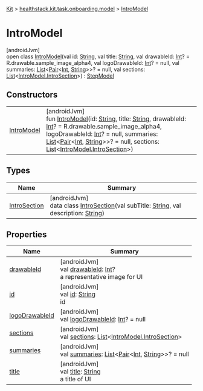 
[Kit](../../../kit.html) > [healthstack.kit.task.onboarding.model](../index.html) > [IntroModel](index.html)



# IntroModel



[androidJvm]\
open class [IntroModel](index.html)(val id: [String](https://kotlinlang.org/api/latest/jvm/stdlib/kotlin/-string/index.html), val title: [String](https://kotlinlang.org/api/latest/jvm/stdlib/kotlin/-string/index.html), val drawableId: [Int](https://kotlinlang.org/api/latest/jvm/stdlib/kotlin/-int/index.html)? = R.drawable.sample_image_alpha4, val logoDrawableId: [Int](https://kotlinlang.org/api/latest/jvm/stdlib/kotlin/-int/index.html)? = null, val summaries: [List](https://kotlinlang.org/api/latest/jvm/stdlib/kotlin.collections/-list/index.html)&lt;[Pair](https://kotlinlang.org/api/latest/jvm/stdlib/kotlin/-pair/index.html)&lt;[Int](https://kotlinlang.org/api/latest/jvm/stdlib/kotlin/-int/index.html), [String](https://kotlinlang.org/api/latest/jvm/stdlib/kotlin/-string/index.html)&gt;&gt;? = null, val sections: [List](https://kotlinlang.org/api/latest/jvm/stdlib/kotlin.collections/-list/index.html)&lt;[IntroModel.IntroSection](-intro-section/index.html)&gt;) : [StepModel](../../healthstack.kit.task.base/-step-model/index.html)



## Constructors


| | |
|---|---|
| [IntroModel](-intro-model.html) | [androidJvm]<br>fun [IntroModel](-intro-model.html)(id: [String](https://kotlinlang.org/api/latest/jvm/stdlib/kotlin/-string/index.html), title: [String](https://kotlinlang.org/api/latest/jvm/stdlib/kotlin/-string/index.html), drawableId: [Int](https://kotlinlang.org/api/latest/jvm/stdlib/kotlin/-int/index.html)? = R.drawable.sample_image_alpha4, logoDrawableId: [Int](https://kotlinlang.org/api/latest/jvm/stdlib/kotlin/-int/index.html)? = null, summaries: [List](https://kotlinlang.org/api/latest/jvm/stdlib/kotlin.collections/-list/index.html)&lt;[Pair](https://kotlinlang.org/api/latest/jvm/stdlib/kotlin/-pair/index.html)&lt;[Int](https://kotlinlang.org/api/latest/jvm/stdlib/kotlin/-int/index.html), [String](https://kotlinlang.org/api/latest/jvm/stdlib/kotlin/-string/index.html)&gt;&gt;? = null, sections: [List](https://kotlinlang.org/api/latest/jvm/stdlib/kotlin.collections/-list/index.html)&lt;[IntroModel.IntroSection](-intro-section/index.html)&gt;) |


## Types


| Name | Summary |
|---|---|
| [IntroSection](-intro-section/index.html) | [androidJvm]<br>data class [IntroSection](-intro-section/index.html)(val subTitle: [String](https://kotlinlang.org/api/latest/jvm/stdlib/kotlin/-string/index.html), val description: [String](https://kotlinlang.org/api/latest/jvm/stdlib/kotlin/-string/index.html)) |


## Properties


| Name | Summary |
|---|---|
| [drawableId](../../healthstack.kit.task.base/-step-model/drawable-id.html) | [androidJvm]<br>val [drawableId](../../healthstack.kit.task.base/-step-model/drawable-id.html): [Int](https://kotlinlang.org/api/latest/jvm/stdlib/kotlin/-int/index.html)?<br>a representative image for UI |
| [id](../../healthstack.kit.task.base/-step-model/id.html) | [androidJvm]<br>val [id](../../healthstack.kit.task.base/-step-model/id.html): [String](https://kotlinlang.org/api/latest/jvm/stdlib/kotlin/-string/index.html)<br>id |
| [logoDrawableId](logo-drawable-id.html) | [androidJvm]<br>val [logoDrawableId](logo-drawable-id.html): [Int](https://kotlinlang.org/api/latest/jvm/stdlib/kotlin/-int/index.html)? = null |
| [sections](sections.html) | [androidJvm]<br>val [sections](sections.html): [List](https://kotlinlang.org/api/latest/jvm/stdlib/kotlin.collections/-list/index.html)&lt;[IntroModel.IntroSection](-intro-section/index.html)&gt; |
| [summaries](summaries.html) | [androidJvm]<br>val [summaries](summaries.html): [List](https://kotlinlang.org/api/latest/jvm/stdlib/kotlin.collections/-list/index.html)&lt;[Pair](https://kotlinlang.org/api/latest/jvm/stdlib/kotlin/-pair/index.html)&lt;[Int](https://kotlinlang.org/api/latest/jvm/stdlib/kotlin/-int/index.html), [String](https://kotlinlang.org/api/latest/jvm/stdlib/kotlin/-string/index.html)&gt;&gt;? = null |
| [title](../../healthstack.kit.task.base/-step-model/title.html) | [androidJvm]<br>val [title](../../healthstack.kit.task.base/-step-model/title.html): [String](https://kotlinlang.org/api/latest/jvm/stdlib/kotlin/-string/index.html)<br>a title of UI |

